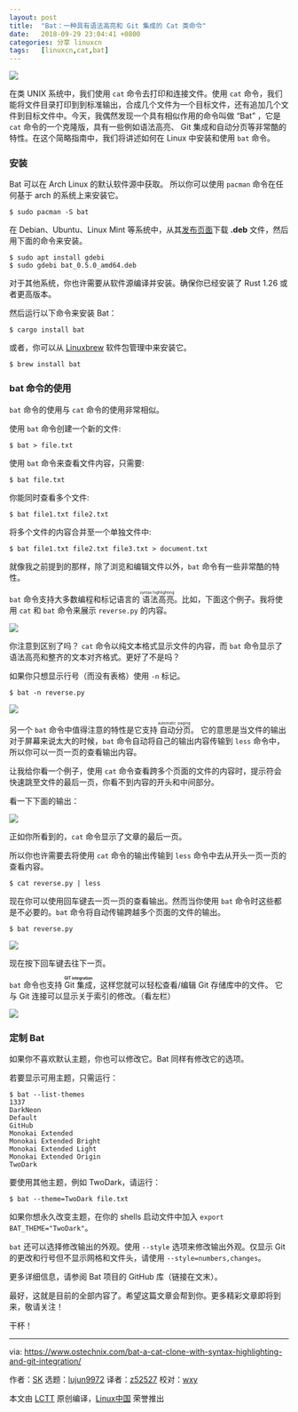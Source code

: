 ```yaml
---
layout: post
title:	"Bat：一种具有语法高亮和 Git 集成的 Cat 类命令"
date:	2018-09-29 23:04:41 +0800 
categories:	分享 linuxcn 
tags:	[linuxcn,cat,bat]
---
```



![](/Asserts/Images/album/201809/29/230445r4jw1urw98082s9s.png)


在类 UNIX 系统中，我们使用 `cat` 命令去打印和连接文件。使用 `cat` 命令，我们能将文件目录打印到到标准输出，合成几个文件为一个目标文件，还有追加几个文件到目标文件中。今天，我偶然发现一个具有相似作用的命令叫做 “Bat” ，它是 `cat` 命令的一个克隆版，具有一些例如语法高亮、 Git 集成和自动分页等非常酷的特性。在这个简略指南中，我们将讲述如何在 Linux 中安装和使用 `bat` 命令。


### 安装


Bat 可以在 Arch Linux 的默认软件源中获取。 所以你可以使用 `pacman` 命令在任何基于 arch 的系统上来安装它。



```
$ sudo pacman -S bat
```

在 Debian、Ubuntu、Linux Mint 等系统中，从其[发布页面](https://github.com/sharkdp/bat/releases)下载 **.deb** 文件，然后用下面的命令来安装。



```
$ sudo apt install gdebi
$ sudo gdebi bat_0.5.0_amd64.deb
```

对于其他系统，你也许需要从软件源编译并安装。确保你已经安装了 Rust 1.26 或者更高版本。


然后运行以下命令来安装 Bat：



```
$ cargo install bat
```

或者，你可以从 [Linuxbrew](https://www.ostechnix.com/linuxbrew-common-package-manager-linux-mac-os-x/) 软件包管理中来安装它。



```
$ brew install bat
```

### bat 命令的使用


`bat` 命令的使用与 `cat` 命令的使用非常相似。


使用 `bat` 命令创建一个新的文件:



```
$ bat > file.txt
```

使用 `bat` 命令来查看文件内容，只需要:



```
$ bat file.txt
```

你能同时查看多个文件:



```
$ bat file1.txt file2.txt
```

将多个文件的内容合并至一个单独文件中:



```
$ bat file1.txt file2.txt file3.txt > document.txt
```

就像我之前提到的那样，除了浏览和编辑文件以外，`bat` 命令有一些非常酷的特性。


`bat` 命令支持大多数编程和标记语言的<ruby> 语法高亮 <rt>  syntax highlighting </rt></ruby>。比如，下面这个例子。我将使用 `cat` 和 `bat` 命令来展示 `reverse.py` 的内容。


![](/Asserts/Images/album/201809/29/230447q2rsnyifq9iiiyvn.png)


你注意到区别了吗？ `cat` 命令以纯文本格式显示文件的内容，而 `bat` 命令显示了语法高亮和整齐的文本对齐格式。更好了不是吗？


如果你只想显示行号（而没有表格）使用 `-n` 标记。



```
$ bat -n reverse.py
```

![](/Asserts/Images/album/201809/29/230447h0mmjpjokzpoohqb.png)


另一个 `bat` 命令中值得注意的特性是它支持<ruby> 自动分页 <rt>  automatic paging </rt></ruby>。 它的意思是当文件的输出对于屏幕来说太大的时候，`bat` 命令自动将自己的输出内容传输到 `less` 命令中，所以你可以一页一页的查看输出内容。


让我给你看一个例子，使用 `cat` 命令查看跨多个页面的文件的内容时，提示符会快速跳至文件的最后一页，你看不到内容的开头和中间部分。


看一下下面的输出：


![](/Asserts/Images/album/201809/29/230448aeax0yeseaygciy2.png)


正如你所看到的，`cat` 命令显示了文章的最后一页。


所以你也许需要去将使用 `cat` 命令的输出传输到 `less` 命令中去从开头一页一页的查看内容。



```
$ cat reverse.py | less
```

现在你可以使用回车键去一页一页的查看输出。然而当你使用 `bat` 命令时这些都是不必要的。`bat` 命令将自动传输跨越多个页面的文件的输出。



```
$ bat reverse.py
```

![](/Asserts/Images/album/201809/29/230449j69j3i01zlmvj8h1.png)


现在按下回车键去往下一页。


`bat` 命令也支持 <ruby> Git 集成 <rt>  <strong>   GIT integration  </strong> </rt></ruby>，这样您就可以轻松查看/编辑 Git 存储库中的文件。 它与 Git 连接可以显示关于索引的修改。（看左栏）


![](/Asserts/Images/album/201809/29/230450km3bo51tzgc3uc15.png)


### 定制 Bat


如果你不喜欢默认主题，你也可以修改它。Bat 同样有修改它的选项。


若要显示可用主题，只需运行：



```
$ bat --list-themes
1337
DarkNeon
Default
GitHub
Monokai Extended
Monokai Extended Bright
Monokai Extended Light
Monokai Extended Origin
TwoDark
```

要使用其他主题，例如 TwoDark，请运行：



```
$ bat --theme=TwoDark file.txt
```

如果你想永久改变主题，在你的 shells 启动文件中加入 `export BAT_THEME="TwoDark"`。


`bat` 还可以选择修改输出的外观。使用 `--style` 选项来修改输出外观。仅显示 Git 的更改和行号但不显示网格和文件头，请使用 `--style=numbers,changes`。


更多详细信息，请参阅 Bat 项目的 GitHub 库（链接在文末）。


最好，这就是目前的全部内容了。希望这篇文章会帮到你。更多精彩文章即将到来，敬请关注！


干杯！




---


via: <https://www.ostechnix.com/bat-a-cat-clone-with-syntax-highlighting-and-git-integration/>


作者：[SK](https://www.ostechnix.com/author/sk/) 选题：[lujun9972](https://github.com/lujun9972) 译者：[z52527](https://github.com/z52527) 校对：[wxy](https://github.com/wxy)


本文由 [LCTT](https://github.com/LCTT/TranslateProject) 原创编译，[Linux中国](https://linux.cn/) 荣誉推出
